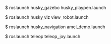 $ roslaunch husky_gazebo husky_playpen.launch

$ roslaunch husky_viz view_robot.launch

$ roslaunch husky_navigation amcl_demo.launch

$ roslaunch teleop teleop_joy.launch 
